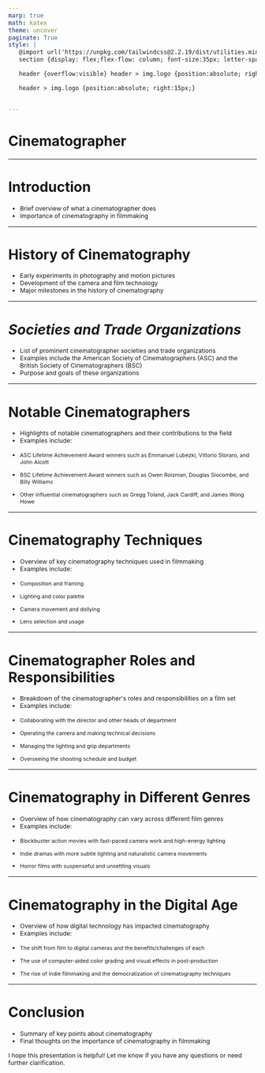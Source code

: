 ```yaml
---
marp: true
math: katex
theme: uncover
paginate: True
style: |
   @import url('https://unpkg.com/tailwindcss@2.2.19/dist/utilities.min.css');
   section {display: flex;flex-flow: column; font-size:35px; letter-spacing:1.4px;}

   header {overflow:visible} header > img.logo {position:absolute; right:15px;}

   header > img.logo {position:absolute; right:15px;}


---
```

<!-- backgroundColor: white -->
<!-- _class: lead -->

 # **Cinematographer**

---
<style scoped>p,li {font-size:0.92em}</style>

 # **Introduction**
- Brief overview of what a cinematographer does
- Importance of cinematography in filmmaking


---
<style scoped>p,li {font-size:0.88em}</style>

 # History of Cinematography
- Early experiments in photography and motion pictures
- Development of the camera and film technology
- Major milestones in the history of cinematography


---
<style scoped>p,li {font-size:0.88em}</style>

 # _Societies and Trade Organizations_

- List of prominent cinematographer societies and trade organizations
- Examples include the American Society of Cinematographers (ASC) and the British Society of Cinematographers (BSC)
- Purpose and goals of these organizations

---
<style scoped>p,li {font-size:0.80em}</style>

 # Notable Cinematographers

- Highlights of notable cinematographers and their contributions to the field
- Examples include:

+ ASC Lifetime Achievement Award winners such as Emmanuel Lubezki, Vittorio Storaro, and John Alcott

+ BSC Lifetime Achievement Award winners such as Owen Roizman, Douglas Slocombe, and Billy Williams

+ Other influential cinematographers such as Gregg Toland, Jack Cardiff, and James Wong Howe

---
<style scoped>p,li {font-size:0.76em}</style>

 # Cinematography Techniques

- Overview of key cinematography techniques used in filmmaking
- Examples include:

+ Composition and framing

+ Lighting and color palette

+ Camera movement and dollying

+ Lens selection and usage

---
<style scoped>p,li {font-size:0.76em}</style>

 # Cinematographer Roles and Responsibilities
- Breakdown of the cinematographer's roles and responsibilities on a film set
- Examples include:

+ Collaborating with the director and other heads of department

+ Operating the camera and making technical decisions

+ Managing the lighting and grip departments

+ Overseeing the shooting schedule and budget


---
<style scoped>p,li {font-size:0.80em}</style>

 # Cinematography in Different Genres

- Overview of how cinematography can vary across different film genres
- Examples include:

+ Blockbuster action movies with fast-paced camera work and high-energy lighting

+ Indie dramas with more subtle lighting and naturalistic camera movements

+ Horror films with suspenseful and unsettling visuals

---
<style scoped>p,li {font-size:0.80em}</style>

 # Cinematography in the Digital Age

- Overview of how digital technology has impacted cinematography
- Examples include:

+ The shift from film to digital cameras and the benefits/challenges of each

+ The use of computer-aided color grading and visual effects in post-production

+ The rise of indie filmmaking and the democratization of cinematography techniques

---
<style scoped>p,li {font-size:0.88em}</style>

 # **Conclusion**
- Summary of key points about cinematography
- Final thoughts on the importance of cinematography in filmmaking

I hope this presentation is helpful! Let me know if you have any questions or need further clarification.
